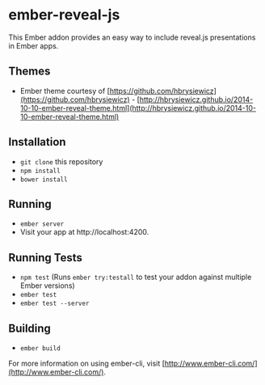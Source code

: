 # ember-reveal-js

This Ember addon provides an easy way to include reveal.js presentations in Ember apps.

## Themes

- Ember theme courtesy of [https://github.com/hbrysiewicz](https://github.com/hbrysiewicz) - [http://hbrysiewicz.github.io/2014-10-10-ember-reveal-theme.html](http://hbrysiewicz.github.io/2014-10-10-ember-reveal-theme.html)

## Installation

* `git clone` this repository
* `npm install`
* `bower install`

## Running

* `ember server`
* Visit your app at http://localhost:4200.

## Running Tests

* `npm test` (Runs `ember try:testall` to test your addon against multiple Ember versions)
* `ember test`
* `ember test --server`

## Building

* `ember build`

For more information on using ember-cli, visit [http://www.ember-cli.com/](http://www.ember-cli.com/).
